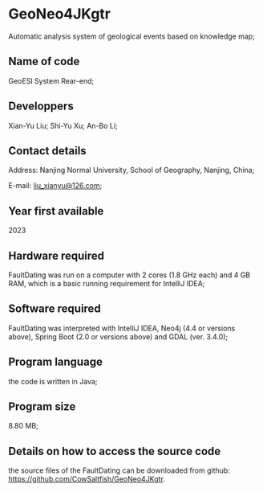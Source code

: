 # GeoNeo4JKgtr
Automatic analysis system of geological events based on knowledge map;

## Name of code
GeoESI System Rear-end;

## Developpers
Xian-Yu Liu; Shi-Yu Xu; An-Bo Li;

## Contact details
Address: Nanjing Normal University, School of Geography, Nanjing, China;

E-mail: liu_xianyu@126.com;

## Year first available
2023

## Hardware required
FaultDating was run on a computer with 2 cores (1.8 GHz each) and 4 GB RAM, which is a basic running requirement for IntelliJ IDEA;

## Software required
FaultDating was interpreted with IntelliJ IDEA, Neo4j (4.4 or versions above), Spring Boot (2.0 or versions above) and GDAL (ver. 3.4.0);

## Program language
the code is written in Java;

## Program size
8.80 MB;

## Details on how to access the source code
the source files of the FaultDating can be downloaded from github: https://github.com/CowSaltfish/GeoNeo4JKgtr.